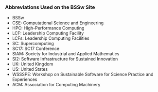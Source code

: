 ### Abbreviations Used on the BSSw Site


- BSSw
- CSE: Computational Science and Engineering
- HPC: High-Performance Computing
- LCF: Leadership Computing Facility
- LCFs: Leadership Computing Facilities
- SC: Supercomputing
- SC17: SC17 Conference
- SIAM: Society for Industrial and Applied Mathematics
- SI2: Software Infrastructure for Sustained Innovation
- UK: United Kingdom
- US: United States
- WSSSPE: Workshop on Sustainable Software for Science Practice and Experiences
- ACM: Association for Computing Machinery

<!--
Publish: no
--!>
